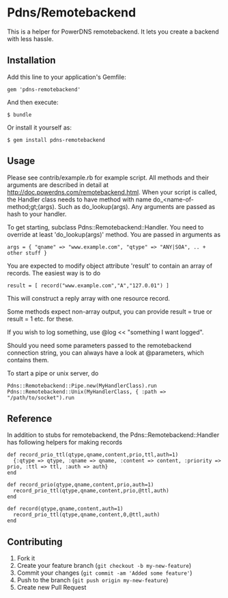 # Pdns/Remotebackend

This is a helper for PowerDNS remotebackend. It lets you create a backend with less hassle. 

## Installation

Add this line to your application's Gemfile:

    gem 'pdns-remotebackend'

And then execute:

    $ bundle

Or install it yourself as:

    $ gem install pdns-remotebackend

## Usage

Please see contrib/example.rb for example script. All methods and their arguments are described in detail at http://doc.powerdns.com/remotebackend.html. When your script
is called, the Handler class needs to have method with name do\_&lt;name-of-method;gt;(args). Such as do\_lookup(args). Any arguments are passed as hash to your handler. 

To get starting, subclass Pdns::Remotebackend::Handler. You need to override at least 'do\_lookup(args)' method. You are passed in arguments as

    args = { "qname" => "www.example.com", "qtype" => "ANY|SOA", .. + other stuff }

You are expected to modify object attribute 'result' to contain an array of records. The easiest way is to do 

    result = [ record("www.example.com","A","127.0.01") ]

This will construct a reply array with one resource record. 

Some methods expect non-array output, you can provide result = true or result = 1 etc. for these. 

If you wish to log something, use @log &lt;&lt; "something I want logged".  

Should you need some parameters passed to the remotebackend connection string, you can always have a look at @parameters, which contains them.  

To start a pipe or unix server, do

    Pdns::Remotebackend::Pipe.new(MyHandlerClass).run
    Pdns::Remotebackend::Unix(MyHandlerClass, { :path => "/path/to/socket").run

## Reference

In addition to stubs for remotebackend, the Pdns::Remotebackend::Handler has following helpers for making records

    def record_prio_ttl(qtype,qname,content,prio,ttl,auth=1)
      {:qtype => qtype, :qname => qname, :content => content, :priority => prio, :ttl => ttl, :auth => auth}
    end

    def record_prio(qtype,qname,content,prio,auth=1)
      record_prio_ttl(qtype,qname,content,prio,@ttl,auth)
    end

    def record(qtype,qname,content,auth=1)
      record_prio_ttl(qtype,qname,content,0,@ttl,auth)
    end

## Contributing

1. Fork it
2. Create your feature branch (`git checkout -b my-new-feature`)
3. Commit your changes (`git commit -am 'Added some feature'`)
4. Push to the branch (`git push origin my-new-feature`)
5. Create new Pull Request
